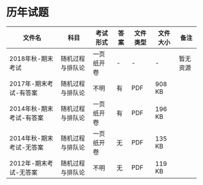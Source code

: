 # 历年试题

文件名|科目|考试形式|答案|文件类型|文件大小|备注
---|---|---|---|---|---|---
2018年秋-期末考试|随机过程与排队论|一页纸开卷|-|-|-|暂无资源
2017年-期末考试-有答案|随机过程与排队论|不明|有|PDF|908 KB
2014年秋-期末考试-有答案|随机过程与排队论|一页纸开卷|有|PDF|196 KB
2014年秋-期末考试-无答案|随机过程与排队论|一页纸开卷|无|PDF|135 KB
2012年-期末考试-无答案|随机过程与排队论|不明|无|PDF|119 KB
